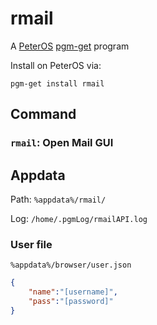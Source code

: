 # rmail

A [PeterOS](https://github.com/Platratio34/peterOS) [pgm-get](https://github.com/peterOS-pgm-get/pgm-get) program

Install on PeterOS via:
```console
pgm-get install rmail
```

## Command

### `rmail`: Open Mail GUI

## Appdata

Path: `%appdata%/rmail/`

Log: `/home/.pgmLog/rmailAPI.log`

### User file

`%appdata%/browser/user.json`

``` json
{
    "name":"[username]",
    "pass":"[password]"
}
```